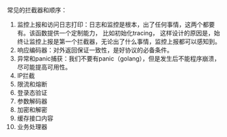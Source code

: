 常见的拦截器和顺序：
1. 监控上报和访问日志打印：日志和监控是根本，出了任何事情，这两个都要有。该函数提供一个定制能力，
比如初始化tracing， 这样设计的原因是，始终让监控上报是第一个拦截器，无论出了什么事情，监控上报都可以感知到。
3. 响应编码器：对外返回保证一致性，是好协议的必备条件。
2. 异常和panic捕获：我们不要有panic（golang），但是发生后不能程序崩溃，尽可能提高可用性。
2. IP拦截
6. 限流和熔断
5. 登录态验证
2. 参数解码器
3. 加密和解密
7. 缓存接口内容
4. 业务处理器
